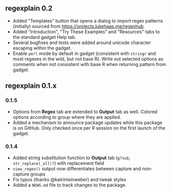 ## regexplain 0.2

* Added "Templates" button that opens a dialog to import regex patterns
  (initially) sourced from <https://projects.lukehaas.me/regexhub>.
* Added "Introduction", "Try These Examples" and "Resources" tabs to
  the standard gadget Help tab.
* Several bugfixes and tests were added around unicode character escaping within
  the gadget. 
* Enable `perl` mode by default in gadget (consistent with `stringr` and most
  regexes in the wild, but not base R). Write out selected options as comments
  when not consistent with base R when returning pattern from gadget.

## regexplain 0.1.x

### 0.1.5

* Options from **Regex** tab are extended to **Output** tab as well. Colored
  options according to group where they are applied.
* Added a mechanism to announce package updates while this package is on GitHub.
  Only checked once per R session on the first launch of the gadget.

### 0.1.4

* Added string substitution function to **Output** tab (`g?sub`, 
  `str_replace(_all)?`) with replacement field
* `view_regex()` output now differentiates between capture and non-capture groups
* Fix typos (thanks @katrinleinweber) and tweak styles
* Added a `NEWS.md` file to track changes to the package.
